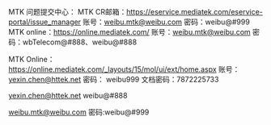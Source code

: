  MTK 问题提交中心：
  MTK CR邮箱：https://eservice.mediatek.com/eservice-portal/issue_manager
    账号：weibu.mtk@weibu.com
    密码：weibu@#999
  MTK online：https://online.mediatek.com/
    账号：weibu.mtk@weibu.com
    密码：wbTelecom@#888、weibu@#888

MTK Online： https://online.mediatek.com/_layouts/15/mol/ui/ext/home.aspx
账号：yexin.chen@httek.net  密码： weibu999
文档密码：7872225733

yexin.chen@httek.net  weibu@#888

weibu.mtk@weibu.com 密码:weibu@#999
